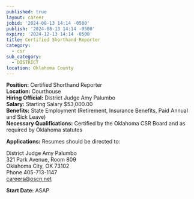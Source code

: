 ```yaml
---
published: true
layout: career
jobid: '2024-08-13 14:14 -0500'
publish: '2024-08-13 14:14 -0500'
expire: '2024-12-13 14:14 -0500'
title: Certified Shorthand Reporter
category:
  - csr
sub_category:
  - DISTRICT
location: Oklahoma County
---
```

**Position:** Certified Shorthand Reporter  
**Location:** Courthouse  
**Hiring Official:** District Judge Amy Palumbo  
**Salary:** Starting Salary $53,000.00  
**Benefits:** State Employment (Retirement, Insurance Benefits, Paid Annual and Sick Leave)  
**Necessary Qualifications:** Certified by the Oklahoma CSR Board and as required by Oklahoma statutes

**Applications:** Resumes should be directed to:

District Judge Amy Palumbo  
321 Park Avenue, Room 809  
Oklahoma City, OK 73102  
Phone 405-713-1147  
[careers@oscn.net](mailto:careers@oscn.net?oklahoma=bryan-county-reporter)

**Start Date:** ASAP
